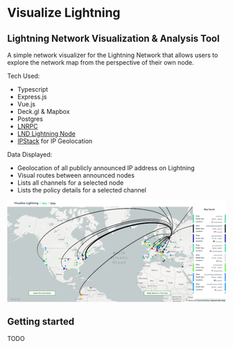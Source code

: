 # Visualize Lightning

## Lightning Network Visualization & Analysis Tool

A simple network visualizer for the Lightning Network that allows users to explore the network map from the perspective of their own node.

Tech Used:
- Typescript
- Express.js
- Vue.js
- Deck.gl & Mapbox
- Postgres
- [LNRPC](https://github.com/RadarTech/lnrpc)
- [LND Lightning Node](https://github.com/lightningnetwork/lnd)
- [IPStack](https://ipstack.com) for IP Geolocation

Data Displayed:
- Geolocation of all publicly announced IP address on Lightning
- Visual routes between announced nodes
- Lists all channels for a selected node
- Lists the policy details for a selected channel

![alt text](https://github.com/djrobinson/visualize-lightning/blob/master/viz.png "LND Network Visualization")

## Getting started

TODO